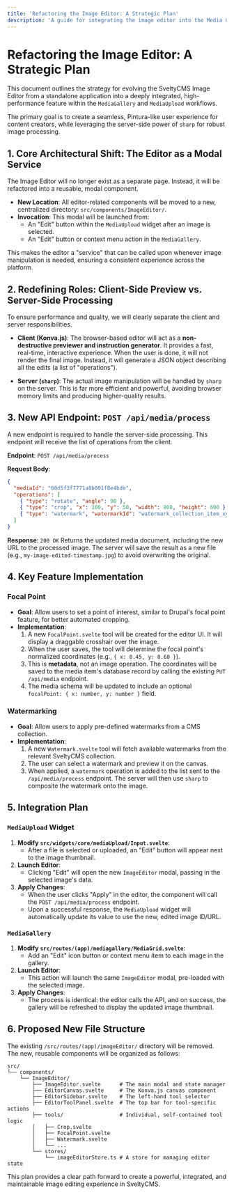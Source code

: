 ```yaml
---
title: 'Refactoring the Image Editor: A Strategic Plan'
description: 'A guide for integrating the image editor into the Media Gallery and MediaUpload widgets.'
---
```


# Refactoring the Image Editor: A Strategic Plan

This document outlines the strategy for evolving the SveltyCMS Image Editor from a standalone application into a deeply integrated, high-performance feature within the `MediaGallery` and `MediaUpload` workflows.

The primary goal is to create a seamless, Pintura-like user experience for content creators, while leveraging the server-side power of `sharp` for robust image processing.

## 1. Core Architectural Shift: The Editor as a Modal Service

The Image Editor will no longer exist as a separate page. Instead, it will be refactored into a reusable, modal component.

-   **New Location**: All editor-related components will be moved to a new, centralized directory: `src/components/ImageEditor/`.
-   **Invocation**: This modal will be launched from:
    -   An "Edit" button within the `MediaUpload` widget after an image is selected.
    -   An "Edit" button or context menu action in the `MediaGallery`.

This makes the editor a "service" that can be called upon whenever image manipulation is needed, ensuring a consistent experience across the platform.

## 2. Redefining Roles: Client-Side Preview vs. Server-Side Processing

To ensure performance and quality, we will clearly separate the client and server responsibilities.

-   **Client (Konva.js)**: The browser-based editor will act as a **non-destructive previewer and instruction generator**. It provides a fast, real-time, interactive experience. When the user is done, it will not render the final image. Instead, it will generate a JSON object describing all the edits (a list of "operations").

-   **Server (`sharp`)**: The actual image manipulation will be handled by `sharp` on the server. This is far more efficient and powerful, avoiding browser memory limits and producing higher-quality results.

## 3. New API Endpoint: `POST /api/media/process`

A new endpoint is required to handle the server-side processing. This endpoint will receive the list of operations from the client.

**Endpoint**: `POST /api/media/process`

**Request Body**:
```json
{
  "mediaId": "60d5f3f7771a8b001f8e4bde",
  "operations": [
    { "type": "rotate", "angle": 90 },
    { "type": "crop", "x": 100, "y": 50, "width": 800, "height": 600 },
    { "type": "watermark", "watermarkId": "watermark_collection_item_xyz" }
  ]
}
```

**Response**: `200 OK`
Returns the updated media document, including the new URL to the processed image. The server will save the result as a new file (e.g., `my-image-edited-timestamp.jpg`) to avoid overwriting the original.

## 4. Key Feature Implementation

### Focal Point

-   **Goal**: Allow users to set a point of interest, similar to Drupal's focal point feature, for better automated cropping.
-   **Implementation**:
    1.  A new `FocalPoint.svelte` tool will be created for the editor UI. It will display a draggable crosshair over the image.
    2.  When the user saves, the tool will determine the focal point's normalized coordinates (e.g., `{ x: 0.45, y: 0.60 }`).
    3.  This is **metadata**, not an image operation. The coordinates will be saved to the media item's database record by calling the existing `PUT /api/media` endpoint.
    4.  The media schema will be updated to include an optional `focalPoint: { x: number, y: number }` field.

### Watermarking

-   **Goal**: Allow users to apply pre-defined watermarks from a CMS collection.
-   **Implementation**:
    1.  A new `Watermark.svelte` tool will fetch available watermarks from the relevant SveltyCMS collection.
    2.  The user can select a watermark and preview it on the canvas.
    3.  When applied, a `watermark` operation is added to the list sent to the `/api/media/process` endpoint. The server will then use `sharp` to composite the watermark onto the image.

## 5. Integration Plan

### `MediaUpload` Widget

1.  **Modify `src/widgets/core/mediaUpload/Input.svelte`**:
    -   After a file is selected or uploaded, an "Edit" button will appear next to the image thumbnail.
2.  **Launch Editor**:
    -   Clicking "Edit" will open the new `ImageEditor` modal, passing in the selected image's data.
3.  **Apply Changes**:
    -   When the user clicks "Apply" in the editor, the component will call the `POST /api/media/process` endpoint.
    -   Upon a successful response, the `MediaUpload` widget will automatically update its value to use the new, edited image ID/URL.

### `MediaGallery`

1.  **Modify `src/routes/(app)/mediagallery/MediaGrid.svelte`**:
    -   Add an "Edit" icon button or context menu item to each image in the gallery.
2.  **Launch Editor**:
    -   This action will launch the same `ImageEditor` modal, pre-loaded with the selected image.
3.  **Apply Changes**:
    -   The process is identical: the editor calls the API, and on success, the gallery will be refreshed to display the updated image thumbnail.

## 6. Proposed New File Structure

The existing `/src/routes/(app)/imageEditor/` directory will be removed. The new, reusable components will be organized as follows:

```
src/
└── components/
    └── ImageEditor/
        ├── ImageEditor.svelte      # The main modal and state manager
        ├── EditorCanvas.svelte     # The Konva.js canvas component
        ├── EditorSidebar.svelte    # The left-hand tool selector
        ├── EditorToolPanel.svelte  # The top bar for tool-specific actions
        ├── tools/                  # Individual, self-contained tool logic
        │   ├── Crop.svelte
        │   ├── FocalPoint.svelte
        │   ├── Watermark.svelte
        │   └── ...
        └── stores/
            └── imageEditorStore.ts # A store for managing editor state
```

This plan provides a clear path forward to create a powerful, integrated, and maintainable image editing experience in SveltyCMS.

